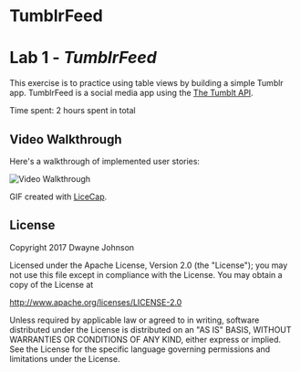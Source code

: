 # TumblrFeed

# Lab 1 - *TumblrFeed*

This exercise is to practice using table views by building a simple Tumblr app.
TumblrFeed is a social media app using the [The Tumblt API](https://www.tumblr.com/docs/en/api/v2).

Time spent: 2 hours spent in total


## Video Walkthrough 

Here's a walkthrough of implemented user stories:

<img src='http://i.imgur.com/JtE4Oex.gif' title='Video Walkthrough' width='' alt='Video Walkthrough' />

GIF created with [LiceCap](http://www.cockos.com/licecap/).


## License

Copyright 2017 Dwayne Johnson

Licensed under the Apache License, Version 2.0 (the "License");
you may not use this file except in compliance with the License.
You may obtain a copy of the License at

http://www.apache.org/licenses/LICENSE-2.0

Unless required by applicable law or agreed to in writing, software
distributed under the License is distributed on an "AS IS" BASIS,
WITHOUT WARRANTIES OR CONDITIONS OF ANY KIND, either express or implied.
See the License for the specific language governing permissions and
limitations under the License.
